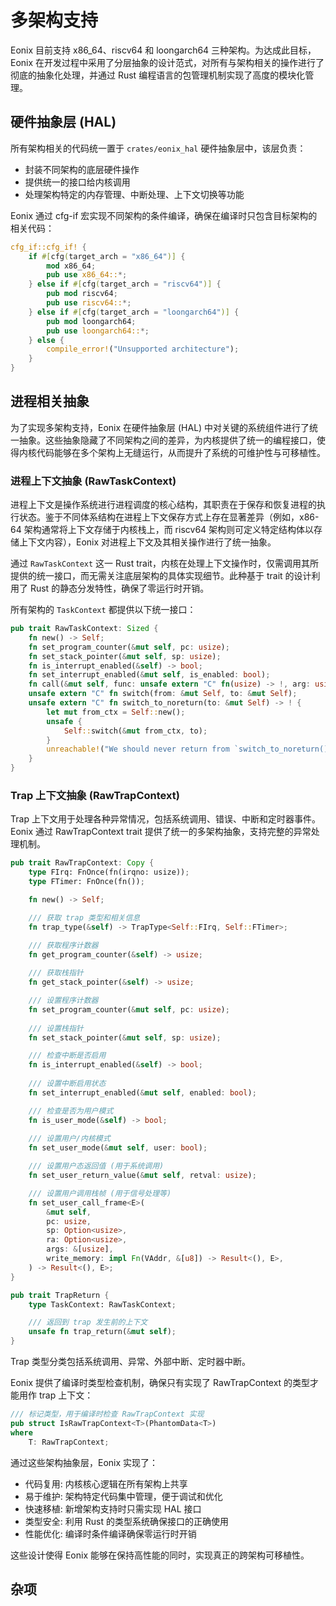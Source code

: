 # 多架构支持
Eonix 目前支持 x86_64、riscv64 和 loongarch64 三种架构。为达成此目标，Eonix 在开发过程中采用了分层抽象的设计范式，对所有与架构相关的操作进行了彻底的抽象化处理，并通过 Rust 编程语言的包管理机制实现了高度的模块化管理。

## 硬件抽象层 (HAL)

所有架构相关的代码统一置于 `crates/eonix_hal` 硬件抽象层中，该层负责：
* 封装不同架构的底层硬件操作
* 提供统一的接口给内核调用
* 处理架构特定的内存管理、中断处理、上下文切换等功能

Eonix 通过 cfg-if 宏实现不同架构的条件编译，确保在编译时只包含目标架构的相关代码：
``` rust
cfg_if::cfg_if! {
    if #[cfg(target_arch = "x86_64")] {
        mod x86_64;
        pub use x86_64::*;
    } else if #[cfg(target_arch = "riscv64")] {
        pub mod riscv64;
        pub use riscv64::*;
    } else if #[cfg(target_arch = "loongarch64")] {
        pub mod loongarch64;
        pub use loongarch64::*;
    } else {
        compile_error!("Unsupported architecture");
    }
}
```

## 进程相关抽象

为了实现多架构支持，Eonix 在硬件抽象层 (HAL) 中对关键的系统组件进行了统一抽象。这些抽象隐藏了不同架构之间的差异，为内核提供了统一的编程接口，使得内核代码能够在多个架构上无缝运行，从而提升了系统的可维护性与可移植性。

### 进程上下文抽象 (RawTaskContext)
进程上下文是操作系统进行进程调度的核心结构，其职责在于保存和恢复进程的执行状态。鉴于不同体系结构在进程上下文保存方式上存在显著差异（例如，x86-64 架构通常将上下文存储于内核栈上，而 riscv64 架构则可定义特定结构体以存储上下文内容），Eonix 对进程上下文及其相关操作进行了统一抽象。

通过 `RawTaskContext` 这一 Rust trait，内核在处理上下文操作时，仅需调用其所提供的统一接口，而无需关注底层架构的具体实现细节。此种基于 trait 的设计利用了 Rust 的静态分发特性，确保了零运行时开销。

所有架构的 `TaskContext` 都提供以下统一接口：
```rust
pub trait RawTaskContext: Sized {
    fn new() -> Self;
    fn set_program_counter(&mut self, pc: usize);
    fn set_stack_pointer(&mut self, sp: usize);
    fn is_interrupt_enabled(&self) -> bool;
    fn set_interrupt_enabled(&mut self, is_enabled: bool);
    fn call(&mut self, func: unsafe extern "C" fn(usize) -> !, arg: usize);
    unsafe extern "C" fn switch(from: &mut Self, to: &mut Self);
    unsafe extern "C" fn switch_to_noreturn(to: &mut Self) -> ! {
        let mut from_ctx = Self::new();
        unsafe {
            Self::switch(&mut from_ctx, to);
        }
        unreachable!("We should never return from `switch_to_noreturn()`");
    }
}
```

### Trap 上下文抽象 (RawTrapContext)
Trap 上下文用于处理各种异常情况，包括系统调用、错误、中断和定时器事件。Eonix 通过 RawTrapContext trait 提供了统一的多架构抽象，支持完整的异常处理机制。
```rust
pub trait RawTrapContext: Copy {
    type FIrq: FnOnce(fn(irqno: usize));
    type FTimer: FnOnce(fn());

    fn new() -> Self;

    /// 获取 trap 类型和相关信息
    fn trap_type(&self) -> TrapType<Self::FIrq, Self::FTimer>;

    /// 获取程序计数器
    fn get_program_counter(&self) -> usize;
    
    /// 获取栈指针
    fn get_stack_pointer(&self) -> usize;

    /// 设置程序计数器
    fn set_program_counter(&mut self, pc: usize);
    
    /// 设置栈指针
    fn set_stack_pointer(&mut self, sp: usize);

    /// 检查中断是否启用
    fn is_interrupt_enabled(&self) -> bool;
    
    /// 设置中断启用状态
    fn set_interrupt_enabled(&mut self, enabled: bool);

    /// 检查是否为用户模式
    fn is_user_mode(&self) -> bool;
    
    /// 设置用户/内核模式
    fn set_user_mode(&mut self, user: bool);

    /// 设置用户态返回值 (用于系统调用)
    fn set_user_return_value(&mut self, retval: usize);

    /// 设置用户调用栈帧 (用于信号处理等)
    fn set_user_call_frame<E>(
        &mut self,
        pc: usize,
        sp: Option<usize>,
        ra: Option<usize>,
        args: &[usize],
        write_memory: impl Fn(VAddr, &[u8]) -> Result<(), E>,
    ) -> Result<(), E>;
}

pub trait TrapReturn {
    type TaskContext: RawTaskContext;

    /// 返回到 trap 发生前的上下文
    unsafe fn trap_return(&mut self);
}
```
Trap 类型分类包括系统调用、异常、外部中断、定时器中断。

Eonix 提供了编译时类型检查机制，确保只有实现了 RawTrapContext 的类型才能用作 trap 上下文：
```rust
/// 标记类型，用于编译时检查 RawTrapContext 实现
pub struct IsRawTrapContext<T>(PhantomData<T>)
where
    T: RawTrapContext;
```

通过这些架构抽象层，Eonix 实现了：

* 代码复用: 内核核心逻辑在所有架构上共享
* 易于维护: 架构特定代码集中管理，便于调试和优化
* 快速移植: 新增架构支持时只需实现 HAL 接口
* 类型安全: 利用 Rust 的类型系统确保接口的正确使用
* 性能优化: 编译时条件编译确保零运行时开销

这些设计使得 Eonix 能够在保持高性能的同时，实现真正的跨架构可移植性。

## 杂项

